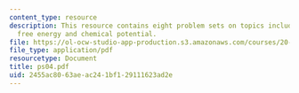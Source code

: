 ```yaml
---
content_type: resource
description: This resource contains eight problem sets on topics including gibb's
  free energy and chemical potential.
file: https://ol-ocw-studio-app-production.s3.amazonaws.com/courses/20-110j-thermodynamics-of-biomolecular-systems-fall-2005/2455ac8063aeac241bf129111623ad2e_ps04.pdf
file_type: application/pdf
resourcetype: Document
title: ps04.pdf
uid: 2455ac80-63ae-ac24-1bf1-29111623ad2e
---
```

